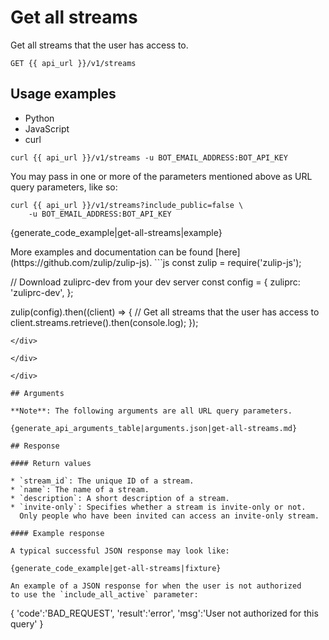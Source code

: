# Get all streams

Get all streams that the user has access to.

`GET {{ api_url }}/v1/streams`

## Usage examples
<div class="code-section" markdown="1">
<ul class="nav">
<li data-language="python">Python</li>
<li data-language="javascript">JavaScript</li>
<li data-language="curl">curl</li>
</ul>
<div class="blocks">

<div data-language="curl" markdown="1">

```
curl {{ api_url }}/v1/streams -u BOT_EMAIL_ADDRESS:BOT_API_KEY
```

You may pass in one or more of the parameters mentioned above
as URL query parameters, like so:

```
curl {{ api_url }}/v1/streams?include_public=false \
    -u BOT_EMAIL_ADDRESS:BOT_API_KEY
```

</div>

<div data-language="python" markdown="1">

{generate_code_example|get-all-streams|example}

</div>

<div data-language="javascript" markdown="1">
More examples and documentation can be found [here](https://github.com/zulip/zulip-js).
```js
const zulip = require('zulip-js');

// Download zuliprc-dev from your dev server
const config = {
    zuliprc: 'zuliprc-dev',
};

zulip(config).then((client) => {
    // Get all streams that the user has access to
    client.streams.retrieve().then(console.log);
});

```
</div>

</div>

</div>

## Arguments

**Note**: The following arguments are all URL query parameters.

{generate_api_arguments_table|arguments.json|get-all-streams.md}

## Response

#### Return values

* `stream_id`: The unique ID of a stream.
* `name`: The name of a stream.
* `description`: A short description of a stream.
* `invite-only`: Specifies whether a stream is invite-only or not.
  Only people who have been invited can access an invite-only stream.

#### Example response

A typical successful JSON response may look like:

{generate_code_example|get-all-streams|fixture}

An example of a JSON response for when the user is not authorized
to use the `include_all_active` parameter:

```
{
    'code':'BAD_REQUEST',
    'result':'error',
    'msg':'User not authorized for this query'
}
```

